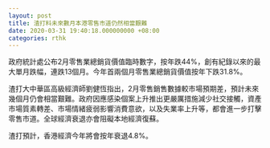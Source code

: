 ```yaml
---
layout: post
title: 渣打料未來數月本港零售市道仍然相當艱難
date: 2020-03-31 19:40:18.000000000 +08:00
categories: rthk
---
```


政府統計處公布2月零售業總銷貨價值臨時數字，按年跌44%，創有紀錄以來的最大單月跌幅，連跌13個月。今年首兩個月零售業總銷貨價值按年下跌31.8%。

渣打大中華區高級經濟師劉健恆指出，2月零售銷售數據較市場預期差，預計未來幾個月仍會相當艱難。政府因應感染個案上升推出更嚴厲措施減少社交接觸，資產市場質素轉差、市場情緒疲弱影響消費意欲，以及失業率上升等，都會進一步打擊零售市道。全球經濟衰退亦會阻礙本地經濟復蘇。

渣打預計，香港經濟今年將會按年衰退4.8%。
